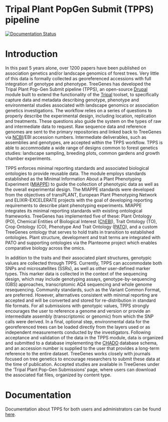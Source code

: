 # Tripal Plant PopGen Submit (TPPS) pipeline
[![Documentation Status](https://readthedocs.org/projects/tpps/badge/?version=latest)](https://tpps.readthedocs.io/en/latest/?badge=latest)

# Introduction
In this past 5 years alone, over 1200 papers have been published on association genetics and/or landscape genomics of forest trees. Very little of this data is formally collected as georeferenced accessions with full integration of genotype and phenotype. TreeGenes has developed the Tripal Plant Pop-Gen Submit pipeline (TPPS), an open-source [Drupal](https://www.drupal.org/) module built to extend the functionality of the [Tripal](http://tripal.info/) toolset, to specifically capture data and metadata describing genotype, phenotype and environmental studies associated with landscape genomics or association genetics investigations. The workflow relies on a series of questions to properly describe the experimental design, including location, replication and treatments. These questions also guide the system on the types of raw and intermediate data to request. Raw sequence data and reference genomes are sent to the primary repositories and linked back to TreeGenes via [NCBI](https://www.ncbi.nlm.nih.gov/)/EBI accession numbers. Intermediate deliverables, such as assemblies and genotypes, are accepted within the TPPS workflow. TPPS is able to accommodate a wide range of designs common to forest genetics studies: landscape sampling, breeding plots, common gardens and growth chamber experiments.

TPPS enforces minimal reporting standards and associated biological ontologies to provide reusable data. The module employs standards established as the Minimal Information About a Plant Phenotyping Experiment ([MIAPPE](http://www.miappe.org/)) to guide the collection of phenotypic data as well as the overall experimental design. The MIAPPE standards were developed from the objectives of transPLANT, European Plant Phenotyping Network and ELIXIR-EXCELERATE projects with the goal of developing reporting requirements to describe plant phenotyping experiments. MIAPPE integrates its minimal reporting standards with existing ontological frameworks. TreeGenes has implemented five of these: Plant Ontology (PO), Chemical Entities of Biological Interest ([ChEBI](https://www.ebi.ac.uk/chebi/)), Trait Ontology (TO), Crop Ontology (CO), Phenotype And Trait Ontology ([PATO](https://github.com/pato-ontology/pato)), and a custom TreeGenes ontology that serves to hold traits in transition to established ontologies. Plant structure, development and trait terms are integrated with PATO and supporting ontologies via the Planteome project which enables comparative biology across the omics.

In addition to the traits and their associated plant structures, genotypic values are collected through TPPS. Currently, TPPS can accommodate both SNPs and microsatellites (SSRs), as well as other user-defined marker types. This marker data is collected in the context of the sequencing design, which may include genotyping assays, genotype-by-sequencing (GBS) approaches, transcriptomic AQ4 sequencing and whole genome resequencing. Community standards, such as the Variant Common Format, are preferred. However, alternatives consistent with minimal reporting are accepted and will be converted and stored for re-distribution in standard file formats. For all submissions with genotypic values, TPPS strongly encourages the user to reference a genome and version or provide an intermediate assembly (transcriptomic or genomic) from which the SNP calls were derived. In a final, optional step, environmental data for the georeferenced trees can be loaded directly from the layers used or as independent measurements conducted by the investigators. Following acceptance and validation of the data in the TPPS module, data is organized and submitted to a database implementing the [CHADO](http://gmod.org/wiki/Introduction_to_Chado) database schema, and an accession number is supplied to the user that provides a long-term reference to the entire dataset. TreeGenes works closely with journals focused on tree genetics to encourage researchers to submit these data at the time of publication. Accepted studies are available in TreeGenes under the ‘Tripal Plant Pop-Gen Submissions’ page, where users can download the associated flat files, organized by content type.

# Documentation
Documentation about TPPS for both users and administrators can be found [here](http://tpps.rtfd.io).
